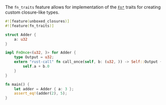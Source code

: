 The `fn_traits` feature allows for implementation of the [`Fn*`] traits
for creating custom closure-like types.

[`Fn*`]: ../../std/ops/trait.Fn.html

```rust
#![feature(unboxed_closures)]
#![feature(fn_traits)]

struct Adder {
    a: u32
}

impl FnOnce<(u32, )> for Adder {
    type Output = u32;
    extern "rust-call" fn call_once(self, b: (u32, )) -> Self::Output {
        self.a + b.0
    }
}

fn main() {
    let adder = Adder { a: 3 };
    assert_eq!(adder(2), 5);
}
```
